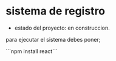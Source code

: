 <h1>sistema de registro</h1>

- estado del proyecto: en construccion.

para ejecutar el sistema debes poner;

´´´npm install react´´´

